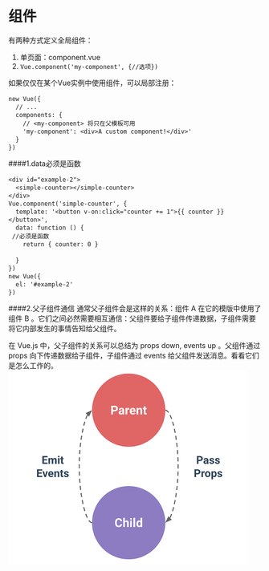 # 组件

有两种方式定义全局组件：

1. 单页面：component.vue
2. ```Vue.component('my-component', {//选项})```

如果仅仅在某个Vue实例中使用组件，可以局部注册：

```
new Vue({
  // ...
  components: {
    // <my-component> 将只在父模板可用
    'my-component': <div>A custom component!</div>'
  }
})
```
####1.data必须是函数
```
<div id="example-2">
  <simple-counter></simple-counter>
</div>
Vue.component('simple-counter', {
  template: '<button v-on:click="counter += 1">{{ counter }}</button>',
  data: function () {
 //必须是函数
    return { counter: 0 }
 
  }
})
new Vue({
  el: '#example-2'
})
```

####2.父子组件通信
通常父子组件会是这样的关系：组件 A 在它的模版中使用了组件 B 。它们之间必然需要相互通信：父组件要给子组件传递数据，子组件需要将它内部发生的事情告知给父组件。

在 Vue.js 中，父子组件的关系可以总结为 props down, events up 。父组件通过 props 向下传递数据给子组件，子组件通过 events 给父组件发送消息。看看它们是怎么工作的。
![](/assets/props-events.png)




